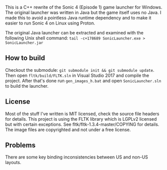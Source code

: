 This is a C++ rewrite of the Sonic 4 (Episode 1) game launcher for Windows.
The original launcher was written in Java but the game itself uses no Java.
I made this to avoid a pointless Java runtime dependency and to make it easier
to run Sonic 4 on Linux using Proton.

The original Java launcher can be extracted and examined with the
following Unix shell command: `tail -c+178689 SonicLauncher.exe > SonicLauncher.jar`

How to build
------------
Checkout the submodule: `git submodule init && git submodule update`.
Then open `fltk/build/FLTK.sln` in Visual Studio 2017 and compile the project.
After that's done run `gen_images_h.bat` and open `SonicLauncher.sln` to build the launcher.

License
-------
Most of the stuff I've written is MIT licensed, check the source file headers for details.
This project is using the FLTK library which is LGPLv2 licensed but with certain exceptions.
See fltk/fltk-1.3.4-master/COPYING for details.
The image files are copyrighted and not under a free license.

Problems
--------
There are some key binding inconsistencies between US and non-US layouts.
